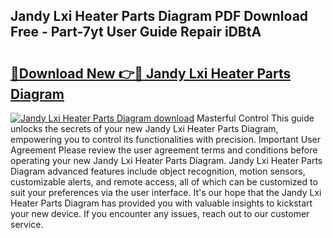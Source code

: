 ## Jandy Lxi Heater Parts Diagram PDF Download Free - Part-7yt User Guide Repair iDBtA

# <h2><a href="http://dfsk031.blite.top/?on=Jandy+Lxi+Heater+Parts+Diagram">🔗Download New 👉🔴 Jandy Lxi Heater Parts Diagram</a></h2>

[![Jandy Lxi Heater Parts Diagram download](https://i.imgur.com/lujVjoI.png)](http://dfsk031.blite.top/?on=Jandy+Lxi+Heater+Parts+Diagram)
Masterful Control This guide unlocks the secrets of your new Jandy Lxi Heater Parts Diagram, empowering you to control its functionalities with precision. Important User Agreement Please review the user agreement terms and conditions before operating your new Jandy Lxi Heater Parts Diagram. Jandy Lxi Heater Parts Diagram advanced features include object recognition, motion sensors, customizable alerts, and remote access, all of which can be customized to suit your preferences via the user interface. It's our hope that the Jandy Lxi Heater Parts Diagram has provided you with valuable insights to kickstart your new device. If you encounter any issues, reach out to our customer service.

